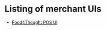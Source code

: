 # Listing of merchant UIs

* [Food4Thought POS UI](https://nolim1t.github.io/lncm-pos-redirect/food4thought.html)
